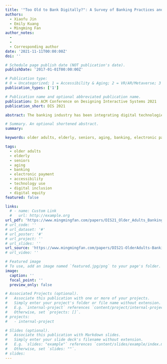 ```yaml
---
title: '"Too Old to Bank Digitally?": A Survey of Banking Practices and Challenges among Older Adults in China'
authors:
  - Xiaofu Jin
  - Emily Kuang
  - Mingming Fan
author_notes:
  - 
  - 
  - Corresponding author
date: '2021-11-11T00:00:00Z'
doi: ''

# Schedule page publish date (NOT publication's date).
publishDate: '2017-01-01T00:00:00Z'

# Publication type: 
# 0 = Uncategorized; 1 = Accessibility & Aging; 2 = VR/AR/Metaverse; 3 = Human-AI Collaboration; 4 = UX Methodology; 5 = Social Computing; 6 = Sensing;  7 = Thesis; 8 = Patent
publication_types: ['1']

# Publication name and optional abbreviated publication name.
publication: In ACM Conference on Designing Interactive Systems 2021 
publication_short: DIS 2021

abstract: The banking industry has been integrating digital technologies globally. However, accepting new technologies is challenging in particular for older adults. We focus on older adults’ banking experiences in China, where digital transactions have been growing rapidly, to provide a perspective on how they adapt to this trend. We conducted an online survey with 155 older adults who are 60 or above (𝑀 = 70, 𝑆𝐷 = 9) from 18 provinces to explore their banking practices and challenges. Our results show that older adults conduct banking transactions frequently. However, few do so using digital platforms despite long wait times in physical banks. The main concerns reported by them are about security and usability. Nonetheless, they hold a positive attitude towards digital platforms (e.g., apps, virtual banks). Interestingly, age and gender have significant effects on particular banking behaviors. We discuss our findings in the context of prior studies and highlight design opportunities for improving banking accessibility for older adults

# Summary. An optional shortened abstract.
summary:

keywords: older adults, elderly, seniors, aging, banking, electronic payment, accessibility, technology use, digital inclusion, digital equity

tags:
  - older adults
  - elderly
  - seniors
  - aging
  - banking
  - electronic payment
  - accessibility
  - technology use
  - digital inclusion
  - digital equity
featured: false

links:
  # - name: Custom Link
  #   url: http://example.org
url_pdf: 'https://www.mingmingfan.com/papers/DIS21_Older_Adults_Banking_Survey.pdf'
# url_code: ''
# url_dataset: '#'
# url_poster: '#'
# url_project: ''
# url_slides: ''
url_source: 'https://www.mingmingfan.com/papers/DIS21-OlderAdults-Banking-Survey-Questions.pdf'
# url_video: ''

# Featured image
# To use, add an image named `featured.jpg/png` to your page's folder.
image:
  caption: ''
  focal_point: ''
  preview_only: false

# Associated Projects (optional).
#   Associate this publication with one or more of your projects.
#   Simply enter your project's folder or file name without extension.
#   E.g. `internal-project` references `content/project/internal-project/index.md`.
#   Otherwise, set `projects: []`.
# projects:
#   - internal-project

# Slides (optional).
#   Associate this publication with Markdown slides.
#   Simply enter your slide deck's filename without extension.
#   E.g. `slides: "example"` references `content/slides/example/index.md`.
#   Otherwise, set `slides: ""`.
# slides:
---
```


<!-- {{< youtube f9lO9tin4tw >}} -->



